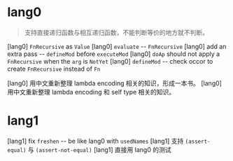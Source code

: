 # lang0

> 支持直接递归函数与相互递归函数，不能判断等价的地方就不判断。

[lang0] `FnRecursive` as `Value`
[lang0] `evaluate` -- `FnRecursive`
[lang0] add an extra pass -- `defineMod` before `executeMod`
[lang0] `doAp` should not apply a `FnRecursive` when the `arg` is `NotYet`
[lang0] `defineMod` -- check occor to create `FnRecursive` instead of `Fn`

[lang0] 用中文重新整理 lambda encoding 相关的知识，形成一本书。
[lang0] 用中文重新整理 lambda encoding 和 self type 相关的知识。

# lang1

[lang1] fix `freshen` -- be like lang0 with `usedNames`
[lang1] 支持 `(assert-equal)` 与 `(assert-not-equal)`
[lang1] 直接用 lang0 的测试
